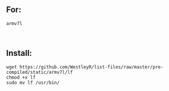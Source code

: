 ## For:

```
armv7l
```

<br>

## Install:

```
wget https://github.com/WestleyR/list-files/raw/master/pre-compiled/static/armv7l/lf
chmod +x lf
sudo mv lf /usr/bin/
```


<br>
<br>

